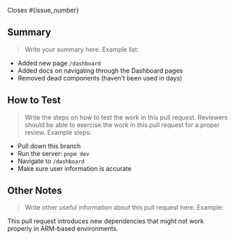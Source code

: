 Closes #{issue_number}

## Summary

> Write your summary here. Example list:

- Added new page `/dashboard`
- Added docs on navigating through the Dashboard pages
- Removed dead components (haven't been used in days)

## How to Test

> Write the steps on how to test the work in this pull request. Reviewers should be able to exercise the work in this pull request for a proper review. Example steps:

- Pull down this branch
- Run the server: `pnpm dev`
- Navigate to `/dashboard`
- Make sure user information is accurate

## Other Notes

> Write other useful information about this pull request here. Example:

This pull request introduces new dependencies that might not work properly in ARM-based environments.
